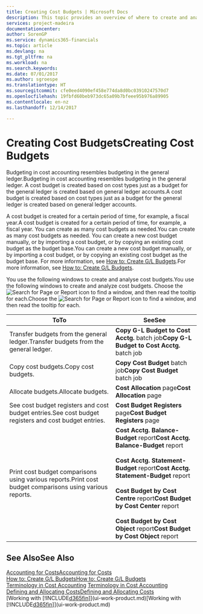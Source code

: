 ```yaml
---
title: Creating Cost Budgets | Microsoft Docs
description: This topic provides an overview of where to create and analyse cost budgets.
services: project-madeira
documentationcenter: 
author: SorenGP
ms.service: dynamics365-financials
ms.topic: article
ms.devlang: na
ms.tgt_pltfrm: na
ms.workload: na
ms.search.keywords: 
ms.date: 07/01/2017
ms.author: sgroespe
ms.translationtype: HT
ms.sourcegitcommit: cfe0eed4090ef458e774da8d0bc03910247570d7
ms.openlocfilehash: 19fbfd60beb973dc65a09b7bfeee95b976a89905
ms.contentlocale: en-nz
ms.lasthandoff: 12/14/2017

---
```

# <a name="creating-cost-budgets"></a><span data-ttu-id="e34d1-103">Creating Cost Budgets</span><span class="sxs-lookup"><span data-stu-id="e34d1-103">Creating Cost Budgets</span></span>
<span data-ttu-id="e34d1-104">Budgeting in cost accounting resembles budgeting in the general ledger.</span><span class="sxs-lookup"><span data-stu-id="e34d1-104">Budgeting in cost accounting resembles budgeting in the general ledger.</span></span> <span data-ttu-id="e34d1-105">A cost budget is created based on cost types just as a budget for the general ledger is created based on general ledger accounts.</span><span class="sxs-lookup"><span data-stu-id="e34d1-105">A cost budget is created based on cost types just as a budget for the general ledger is created based on general ledger accounts.</span></span>  

<span data-ttu-id="e34d1-106">A cost budget is created for a certain period of time, for example, a fiscal year.</span><span class="sxs-lookup"><span data-stu-id="e34d1-106">A cost budget is created for a certain period of time, for example, a fiscal year.</span></span> <span data-ttu-id="e34d1-107">You can create as many cost budgets as needed.</span><span class="sxs-lookup"><span data-stu-id="e34d1-107">You can create as many cost budgets as needed.</span></span> <span data-ttu-id="e34d1-108">You can create a new cost budget manually, or by importing a cost budget, or by copying an existing cost budget as the budget base.</span><span class="sxs-lookup"><span data-stu-id="e34d1-108">You can create a new cost budget manually, or by importing a cost budget, or by copying an existing cost budget as the budget base.</span></span> <span data-ttu-id="e34d1-109">For more information, see [How to: Create G/L Budgets](finance-how-create-budgets.md).</span><span class="sxs-lookup"><span data-stu-id="e34d1-109">For more information, see [How to: Create G/L Budgets](finance-how-create-budgets.md).</span></span>

<span data-ttu-id="e34d1-110">You use the following windows to create and analyse cost budgets.</span><span class="sxs-lookup"><span data-stu-id="e34d1-110">You use the following windows to create and analyze cost budgets.</span></span> <span data-ttu-id="e34d1-111">Choose the ![Search for Page or Report](media/ui-search/search_small.png "Search for Page or Report icon") icon to find a window, and then read the tooltip for each.</span><span class="sxs-lookup"><span data-stu-id="e34d1-111">Choose the ![Search for Page or Report](media/ui-search/search_small.png "Search for Page or Report icon") icon to find a window, and then read the tooltip for each.</span></span>

|<span data-ttu-id="e34d1-112">To</span><span class="sxs-lookup"><span data-stu-id="e34d1-112">To</span></span>|<span data-ttu-id="e34d1-113">See</span><span class="sxs-lookup"><span data-stu-id="e34d1-113">See</span></span>|  
|--------|---------|  
|<span data-ttu-id="e34d1-114">Transfer budgets from the general ledger.</span><span class="sxs-lookup"><span data-stu-id="e34d1-114">Transfer budgets from the general ledger.</span></span>|<span data-ttu-id="e34d1-115">**Copy G-L Budget to Cost Acctg.** batch job</span><span class="sxs-lookup"><span data-stu-id="e34d1-115">**Copy G-L Budget to Cost Acctg.** batch job</span></span>|  
|<span data-ttu-id="e34d1-116">Copy cost budgets.</span><span class="sxs-lookup"><span data-stu-id="e34d1-116">Copy cost budgets.</span></span>|<span data-ttu-id="e34d1-117">**Copy Cost Budget** batch job</span><span class="sxs-lookup"><span data-stu-id="e34d1-117">**Copy Cost Budget** batch job</span></span>|  
|<span data-ttu-id="e34d1-118">Allocate budgets.</span><span class="sxs-lookup"><span data-stu-id="e34d1-118">Allocate budgets.</span></span>|<span data-ttu-id="e34d1-119">**Cost Allocation** page</span><span class="sxs-lookup"><span data-stu-id="e34d1-119">**Cost Allocation** page</span></span>|  
|<span data-ttu-id="e34d1-120">See cost budget registers and cost budget entries.</span><span class="sxs-lookup"><span data-stu-id="e34d1-120">See cost budget registers and cost budget entries.</span></span>|<span data-ttu-id="e34d1-121">**Cost Budget Registers** page</span><span class="sxs-lookup"><span data-stu-id="e34d1-121">**Cost Budget Registers** page</span></span>|  
|<span data-ttu-id="e34d1-122">Print cost budget comparisons using various reports.</span><span class="sxs-lookup"><span data-stu-id="e34d1-122">Print cost budget comparisons using various reports.</span></span>|<span data-ttu-id="e34d1-123">**Cost Acctg. Balance-Budget** report</span><span class="sxs-lookup"><span data-stu-id="e34d1-123">**Cost Acctg. Balance-Budget** report</span></span><br /><br /> <span data-ttu-id="e34d1-124">**Cost Acctg. Statement-Budget** report</span><span class="sxs-lookup"><span data-stu-id="e34d1-124">**Cost Acctg. Statement-Budget** report</span></span><br /><br /> <span data-ttu-id="e34d1-125">**Cost Budget by Cost Centre** report</span><span class="sxs-lookup"><span data-stu-id="e34d1-125">**Cost Budget by Cost Center** report</span></span><br /><br /> <span data-ttu-id="e34d1-126">**Cost Budget by Cost Object** report</span><span class="sxs-lookup"><span data-stu-id="e34d1-126">**Cost Budget by Cost Object** report</span></span>|  

## <a name="see-also"></a><span data-ttu-id="e34d1-127">See Also</span><span class="sxs-lookup"><span data-stu-id="e34d1-127">See Also</span></span>  
[<span data-ttu-id="e34d1-128">Accounting for Costs</span><span class="sxs-lookup"><span data-stu-id="e34d1-128">Accounting for Costs</span></span>](finance-manage-cost-accounting.md)  
[<span data-ttu-id="e34d1-129">How to: Create G/L Budgets</span><span class="sxs-lookup"><span data-stu-id="e34d1-129">How to: Create G/L Budgets</span></span>](finance-how-create-budgets.md)  
<span data-ttu-id="e34d1-130">[Terminology in Cost Accounting](finance-terminology-in-cost-accounting.md) </span><span class="sxs-lookup"><span data-stu-id="e34d1-130">[Terminology in Cost Accounting](finance-terminology-in-cost-accounting.md) </span></span>  
[<span data-ttu-id="e34d1-131">Defining and Allocating Costs</span><span class="sxs-lookup"><span data-stu-id="e34d1-131">Defining and Allocating Costs</span></span>](finance-define-and-allocate-costs.md)  
<span data-ttu-id="e34d1-132">[Working with [!INCLUDE[d365fin](includes/d365fin_md.md)]](ui-work-product.md)</span><span class="sxs-lookup"><span data-stu-id="e34d1-132">[Working with [!INCLUDE[d365fin](includes/d365fin_md.md)]](ui-work-product.md)</span></span>

